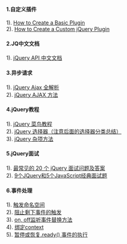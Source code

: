 #### 1.自定义插件
1). [How to Create a Basic Plugin](https://learn.jquery.com/plugins/basic-plugin-creation/)  
2). [How to Create a Custom jQuery Plugin](https://www.ostraining.com/blog/coding/custom-jquery-plugin/)  
#### 2.JQ中文文档
1). [jQuery API 中文文档](http://www.css88.com/jqapi-1.9/)  
#### 3.异步请求
1). [jQuery Ajax 全解析](http://www.cnblogs.com/QLeelulu/archive/2008/04/21/1163021.html)  
2). [jQuery AJAX 方法](http://www.runoob.com/jquery/jquery-ref-ajax.html)  
#### 4.jQuery教程
1). [jQuery 菜鸟教程](http://www.runoob.com/jquery/jquery-dom-remove.html)  
2). [jQuery 选择器（注意后面的选择器分类总结）](http://www.runoob.com/jquery/jquery-ref-selectors.html)  
3). [jQuery 杂项方法](http://www.runoob.com/jquery/jquery-ref-misc.html)  
#### 5.jQuery面试
1). [最常见的 20 个 jQuery 面试问题及答案](http://www.oschina.net/translate/jquery-interview-questions-answers-programmers?lang=chs&page=2)  
2). [9个JQuery和5个JavaScript经典面试题](http://blog.csdn.net/wang_meiwei/article/details/50765066)  
#### 6.事件处理
1). [触发命名空间](http://www.runoob.com/jquery/event-namespace.html)  
2). [阻止剩下事件的触发](http://www.runoob.com/jquery/event-stopimmediatepropagation.html)  
3). [on, off监听事件替换方法](http://www.runoob.com/jquery/event-on.html)  
4). [绑定context](http://www.runoob.com/jquery/event-proxy.html)  
5). [暂停或恢复.ready() 事件的执行](http://www.runoob.com/jquery/event-holdready.html)  







